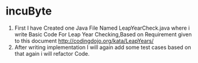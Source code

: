 # incuByte
1. First I have Created one Java File Named LeapYearCheck.java where i write Basic Code For Leap Year Checking,Based on Requirement given to this document
http://codingdojo.org/kata/LeapYears/
2. After writing implementation I will again add some test cases based on that again i will refactor Code.

